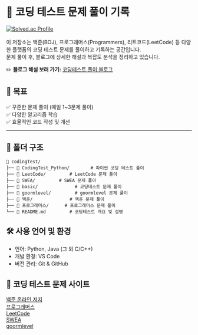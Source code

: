 # 🚀 코딩 테스트 문제 풀이 기록

[![Solved.ac Profile](http://mazassumnida.wtf/api/v2/generate_badge?boj=nubrox)](https://solved.ac/nubrox)
<br> <br> 이 저장소는 백준(BOJ), 프로그래머스(Programmers), 리트코드(LeetCode) 등 다양한 플랫폼의 코딩 테스트 문제를 풀이하고 기록하는 공간입니다.  
문제 풀이 후, 블로그에 상세한 해설과 복잡도 분석을 정리하고 있습니다.

✏️ **블로그 해설 보러 가기:** [코딩테스트 풀이 블로그](https://deve1opment-story.tistory.com/category/Study/%EC%BD%94%EB%94%A9%20%ED%85%8C%EC%8A%A4%ED%8A%B8)

## 📌 목표
✅ 꾸준한 문제 풀이 (매일 1~3문제 풀이) <br>
✅ 다양한 알고리즘 학습<br>
✅ 효율적인 코드 작성 및 개선<br>

---

## 📂 폴더 구조

```plaintext
📂 codingTest/
├── 📂 CodingTest_Python/        # 파이썬 코딩 테스트 풀이
├── 📂 LeetCode/         # LeetCode 문제 풀이
├── 📂 SWEA/         # SWEA 문제 풀이
├── 📂 basic/              # 코딩테스트 문제 풀이
├── 📂 goormlevel/         # goormlevel 문제 풀이
├── 📂 백준/              # 백준 문제 풀이
├── 📂 프로그래머스/      # 프로그래머스 문제 풀이
└── 📜 README.md         # 코딩테스트 개요 및 설명
```

## 🛠 사용 언어 및 환경
- 언어: Python, Java (그 외 C/C++)
- 개발 환경: VS Code
- 버전 관리: Git & GitHub

## 📌 코딩 테스트 문제 사이트
[백준 온라인 저지](https://www.acmicpc.net/) <br>
[프로그래머스](https://programmers.co.kr/) <br>
[LeetCode](https://leetcode.com/) <br>
[SWEA](https://swexpertacademy.com/main/main.do)<br>
[goormlevel](https://level.goorm.io/) <br>
